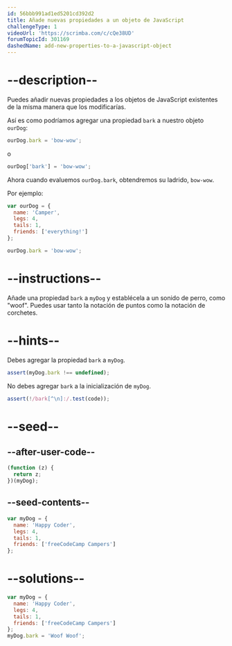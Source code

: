 ```yaml
---
id: 56bbb991ad1ed5201cd392d2
title: Añade nuevas propiedades a un objeto de JavaScript
challengeType: 1
videoUrl: 'https://scrimba.com/c/cQe38UD'
forumTopicId: 301169
dashedName: add-new-properties-to-a-javascript-object
---
```


# --description--

Puedes añadir nuevas propiedades a los objetos de JavaScript existentes de la misma manera que los modificarías.

Así es como podríamos agregar una propiedad `bark` a nuestro objeto `ourDog`:

```js
ourDog.bark = 'bow-wow';
```

o

```js
ourDog['bark'] = 'bow-wow';
```

Ahora cuando evaluemos `ourDog.bark`, obtendremos su ladrido, `bow-wow`.

Por ejemplo:

```js
var ourDog = {
  name: 'Camper',
  legs: 4,
  tails: 1,
  friends: ['everything!']
};

ourDog.bark = 'bow-wow';
```

# --instructions--

Añade una propiedad `bark` a `myDog` y establécela a un sonido de perro, como "woof". Puedes usar tanto la notación de puntos como la notación de corchetes.

# --hints--

Debes agregar la propiedad `bark` a `myDog`.

```js
assert(myDog.bark !== undefined);
```

No debes agregar `bark` a la inicialización de `myDog`.

```js
assert(!/bark[^\n]:/.test(code));
```

# --seed--

## --after-user-code--

```js
(function (z) {
  return z;
})(myDog);
```

## --seed-contents--

```js
var myDog = {
  name: 'Happy Coder',
  legs: 4,
  tails: 1,
  friends: ['freeCodeCamp Campers']
};
```

# --solutions--

```js
var myDog = {
  name: 'Happy Coder',
  legs: 4,
  tails: 1,
  friends: ['freeCodeCamp Campers']
};
myDog.bark = 'Woof Woof';
```
